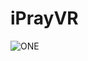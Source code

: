 # iPrayVR

![ONE](https://github.com/hamzahhamad/iPrayVR/assets/10374545/84e16abc-5964-4bb9-8862-26284bb7a80c)
